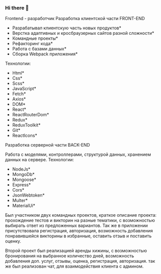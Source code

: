 ### Hi there 👋

Frontend - разработчик
Разработка клиентской части FRONT-END

* Разрабатывал клиентскую часть новых продуктов*
* Верстка адаптивных и кросбраузерных сайтов разной сложности*
* Командные проекты*
* Рефакторинг кода*
* Работа с базами данных*
* Сборка Webpack приложения*

Технологии:
* Html*
* Css*
* Scss*
* JavaScript*
* Fetch*
* Axios*
* DOM*
* React*
* ReactRouterDom*
* Redux*
* ReduxToolkit*
* Git*
* ReactIcons*

Разработка серверной части BACK-END

Работа с моделями, контроллерами, структурой данных, хранением данных на сервере.
Технологии:
* NodeJs*
* MongoDb*
* Mongoose*
* Express*
* Cors*
* JsonWebtoken*
* Multer*
* MaterialUi*


Был участником двух командных проектов, краткое описание проекта: прохождение тестов и викторин на разные тематики, с возможностью выбирать ответ из предложенных вариантов. Так же в приложении присутствовала регистрация, авторизация, возможность добавления понравившейся викторины в избранные, оставить отзыв и поставить оценку.

Второй проект был реализацией аренды хижины, с возможностью бронирования на выбранное количество дней, возможность добавления доп. услуг, отзывы, оценка, регистрация, авторизация. так же был реализован чат, для взаимодействия клиента с админом.
